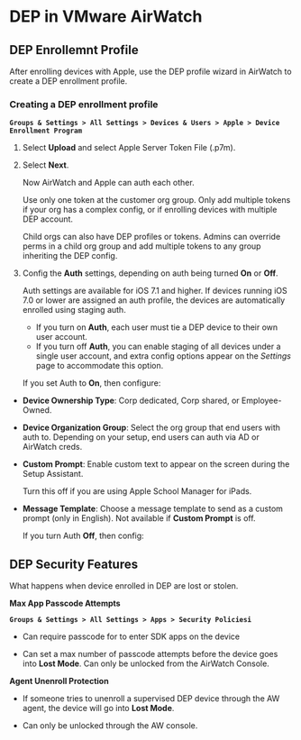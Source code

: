 # DEP in VMware AirWatch

## DEP Enrollemnt Profile

After enrolling devices with Apple, use the DEP profile wizard in AirWatch to
create a DEP enrollment profile. 

### Creating a DEP enrollment profile

**`Groups & Settings > All Settings > Devices & Users > Apple > Device Enrollment
Program`**

1.  Select **Upload** and select Apple Server Token File (.p7m).
2.  Select **Next**. 

    Now AirWatch and Apple can auth each other. 

    Use only one token at the customer org group. Only add multiple tokens if
    your org has a complex config, or if enrolling devices with multiple DEP
    account.

    Child orgs can also have DEP profiles or tokens. Admins can override perms
    in a child org group and add multiple tokens to any group inheriting the DEP
    config.

3.  Config the **Auth** settings, depending on auth being turned **On** or
    **Off**.

    Auth settings are available for iOS 7.1 and higher. If devices running iOS
    7.0 or lower are assigned an auth profile, the devices are automatically
    enrolled using staging auth.

    -   If you turn on **Auth**, each user must tie a DEP device to their own
        user account.
    -   If you turn off **Auth**, you can enable staging of all devices under a
        single user account, and extra config options appear on the _Settings_
        page to accommodate this option. 

    If you set Auth to **On**, then configure:

-   **Device Ownership Type**: Corp dedicated, Corp shared, or Employee-Owned.

-   **Device Organization Group**: Select the org group that end users with auth
    to. Depending on your setup, end users can auth via AD or AirWatch creds. 

-   **Custom Prompt**: Enable custom text to appear on the screen during the
    Setup Assistant. 

    Turn this off if you are using Apple School Manager for iPads.

-   **Message Template**: Choose a message template to send as a custom prompt
    (only in English). Not available if **Custom Prompt** is off.

    If you turn Auth **Off**, then config:



## DEP Security Features 

What happens when device enrolled in DEP are lost or stolen. 

**Max App Passcode Attempts**

**`Groups & Settings > All Settings > Apps > Security Policiesi`** 

-   Can require passcode for to enter SDK apps on the device

-   Can set a max number of passcode attempts before the device goes into **Lost
    Mode**. Can only be unlocked from the AirWatch Console.

**Agent Unenroll Protection**

-   If someone tries to unenroll a supervised DEP device through the AW agent,
    the device will go into **Lost Mode**.

-   Can only be unlocked through the AW console.
